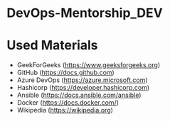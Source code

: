 # DevOps-Mentorship_DEV

# Used Materials

- GeekForGeeks (https://www.geeksforgeeks.org)
- GitHub (https://docs.github.com)
- Azure DevOps (https://azure.microsoft.com)
- Hashicorp (https://developer.hashicorp.com)
- Ansible (https://docs.ansible.com/ansible)
- Docker (https://docs.docker.com/)
- Wikipedia (https://wikipedia.org)